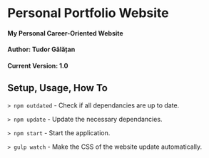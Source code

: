 # Personal Portfolio Website
#### My Personal Career-Oriented Website
#### Author: Tudor Gălățan
#### Current Version: 1.0


## Setup, Usage, How To

`> npm outdated` - Check if all dependancies are up to date.

`> npm update` - Update the necessary dependancies.

`> npm start` - Start the application.

`> gulp watch` - Make the CSS of the website update automatically.
